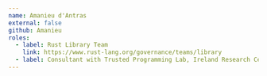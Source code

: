 ```yaml
---
name: Amanieu d'Antras
external: false
github: Amanieu
roles:
  - label: Rust Library Team
    link: https://www.rust-lang.org/governance/teams/library
  - label: Consultant with Trusted Programming Lab, Ireland Research Centre, Huawei Technologies, Inc.
---
```

